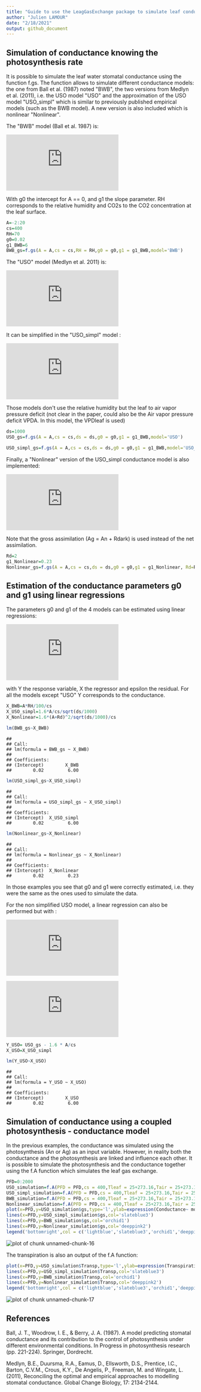 ```yaml
---
title: "Guide to use the LeagGasExchange package to simulate leaf conductance"
author: "Julien LAMOUR"
date: "2/18/2021"
output: github_document
---
```






## Simulation of conductance knowing the photosynthesis rate

It is possible to simulate the leaf water stomatal conductance using the function f.gs. The function allows to simulate different conductance models: the one from Ball et al. (1987) noted "BWB", the two versions from Medlyn et al. (2011), i.e. the USO model "USO" and the approximation of the USO model "USO_simpl" which is similar to previously published empirical models (such as the BWB model). A new version is also included which is nonlinear "Nonlinear". 

The "BWB" model (Ball et al. 1987) is:

![equation](https://latex.codecogs.com/gif.latex?g_%7Bsw%7D%3Dg_0&plus;g_1*A_n*RH/CO_%7B2s%7D)

With g0 the intercept for A == 0, and g1 the slope parameter. RH corresponds to the relative humidity and CO2s to the CO2 concentration at the leaf surface. 



```r
A=-2:20
cs=400
RH=70
g0=0.02
g1_BWB=6
BWB_gs=f.gs(A = A,cs = cs,RH = RH,g0 = g0,g1 = g1_BWB,model='BWB')
```

The "USO" model (Medlyn et al. 2011) is: 

![equation](https://latex.codecogs.com/gif.latex?g_%7Bsw%7D%3Dg_0&plus;1.6%281&plus;g_1%5Cfrac%7BA_n%7D%7BCO_%7B2s%7D%5Csqrt%7BVPD_%7Bleaf%7D%7D%7D%29)

It can be simplified in the "USO_simpl" model :  

![equation](https://latex.codecogs.com/gif.latex?g_%7Bsw%7D%3Dg_0&plus;1.6g_1%5Cfrac%7BA_n%7D%7BCO_%7B2s%7D%5Csqrt%7BVPD_%7Bleaf%7D%7D%7D)

Those models don't use the relative humidity but the leaf to air vapor pressure deficit (not clear in the paper, could also be the Air vapor pressure deficit VPDA. In this model, the VPDleaf is used)



```r
ds=1000
USO_gs=f.gs(A = A,cs = cs,ds = ds,g0 = g0,g1 = g1_BWB,model='USO')
```


```r
USO_simpl_gs=f.gs(A = A,cs = cs,ds = ds,g0 = g0,g1 = g1_BWB,model='USO_simpl')
```

Finally, a "Nonlinear" version of the USO_simpl conductance model is also implemented: 

![equation](https://latex.codecogs.com/gif.latex?g_%7Bsw%7D%3Dg_0&plus;1.6g_1%5Cfrac%7BA_g%5E2%7D%7BCO_%7B2s%7D%5Csqrt%7BVPD_%7Bleaf%7D%7D%7D)

Note that the gross assimilation (Ag = An + Rdark) is used instead of the net assimilation. 



```r
Rd=2
g1_Nonlinear=0.23
Nonlinear_gs=f.gs(A = A,cs = cs,ds = ds,g0 = g0,g1 = g1_Nonlinear, Rd=Rd,model='Nonlinear')
```


## Estimation of the conductance parameters g0 and g1 using linear regressions


The parameters g0 and g1 of the 4 models can be estimated using linear regressions:

![equation](https://latex.codecogs.com/gif.latex?Y%3Dg_0&plus;g_1X&plus;%5Cvarepsilon)

with Y the response variable, X the regressor and epsilon the residual. For all the models except "USO" Y corresponds to the conductance. 




```r
X_BWB=A*RH/100/cs
X_USO_simpl=1.6*A/cs/sqrt(ds/1000)
X_Nonlinear=1.6*(A+Rd)^2/sqrt(ds/1000)/cs

lm(BWB_gs~X_BWB)
```

```
## 
## Call:
## lm(formula = BWB_gs ~ X_BWB)
## 
## Coefficients:
## (Intercept)        X_BWB  
##        0.02         6.00
```

```r
lm(USO_simpl_gs~X_USO_simpl)
```

```
## 
## Call:
## lm(formula = USO_simpl_gs ~ X_USO_simpl)
## 
## Coefficients:
## (Intercept)  X_USO_simpl  
##        0.02         6.00
```

```r
lm(Nonlinear_gs~X_Nonlinear)
```

```
## 
## Call:
## lm(formula = Nonlinear_gs ~ X_Nonlinear)
## 
## Coefficients:
## (Intercept)  X_Nonlinear  
##        0.02         0.23
```

In those examples you see that g0 and g1 were correctly estimated, i.e. they were the same as the ones used to simulate the data.

For the non simplified USO model, a linear regression can also be performed but with : 

![equation](https://latex.codecogs.com/gif.latex?Y%3Dg_%7Bsw%7D-%5Cfrac%7B1.6A_n%7D%7BCO_%7B2s%7D%7D)

![equation](https://latex.codecogs.com/gif.latex?X%3D%5Cfrac%7B1.6A_n%7D%7B%5Csqrt%7BVPD_%7Bleaf%7D%7DCO_%7B2s%7D%7D)




```r
Y_USO= USO_gs - 1.6 * A/cs
X_USO=X_USO_simpl

lm(Y_USO~X_USO)
```

```
## 
## Call:
## lm(formula = Y_USO ~ X_USO)
## 
## Coefficients:
## (Intercept)        X_USO  
##        0.02         6.00
```

## Simulation of conductance using a coupled photosynthesis - conductance model

In the previous examples, the conductance was simulated using the photosynthesis (An or Ag) as an input variable. However, in reality both the conductance and the photosynthesis are linked and influence each other. It is possible to simulate the photosynthesis and the conductance together using the f.A function which simulates the leaf gas exchange.



```r
PFD=0:2000
USO_simulation=f.A(PFD = PFD,cs = 400,Tleaf = 25+273.16,Tair = 25+273.16,RH = 70,param = f.make.param(g0=0.02,g1=3,model.gs = "USO"))
USO_simpl_simulation=f.A(PFD = PFD,cs = 400,Tleaf = 25+273.16,Tair = 25+273.16,RH = 70,param = f.make.param(g0=0.02,g1=2.67,model.gs = "USO_simpl"))
BWB_simulation=f.A(PFD = PFD,cs = 400,Tleaf = 25+273.16,Tair = 25+273.16,RH = 70,param = f.make.param(g0=0.02,g1=5,model.gs = "BWB"))
Nonlinear_simulation=f.A(PFD = PFD,cs = 400,Tleaf = 25+273.16,Tair = 25+273.16,RH = 70,param = f.make.param(g0=0.02,g1=0.23,model.gs = "Nonlinear",VcmaxRef=55,RdRef=0.015*55,JmaxRef=1.67*55,TpRef = 20,TBM = "CLM4.5"))
plot(x=PFD,y=USO_simulation$gs,type='l',ylab=expression(Conductance~ mol~m^-2~s^-1),col='lightblue')
lines(x=PFD,y=USO_simpl_simulation$gs,col='slateblue3')
lines(x=PFD,y=BWB_simulation$gs,col='orchid1')
lines(x=PFD,y=Nonlinear_simulation$gs,col='deeppink2')
legend('bottomright',col = c('lightblue','slateblue3','orchid1','deeppink2'),lty = c(1,1,1,1),legend=c("USO","USO_simpl","BWB","Nonlinear"))
```

![plot of chunk unnamed-chunk-16](Simulation_of_leaf_conductance_files/unnamed-chunk-16-1.png)

The transpiration is also an output of the f.A function:


```r
plot(x=PFD,y=USO_simulation$Transp,type='l',ylab=expression(Transpiration~ mL~m^-2~s^-1),col='lightblue')
lines(x=PFD,y=USO_simpl_simulation$Transp,col='slateblue3')
lines(x=PFD,y=BWB_simulation$Transp,col='orchid1')
lines(x=PFD,y=Nonlinear_simulation$Transp,col='deeppink2')
legend('bottomright',col = c('lightblue','slateblue3','orchid1','deeppink2'),lty = c(1,1,1,1),legend=c("USO","USO_simpl","BWB","Nonlinear"))
```

![plot of chunk unnamed-chunk-17](Simulation_of_leaf_conductance_files/unnamed-chunk-17-1.png)



## References
Ball, J. T., Woodrow, I. E., & Berry, J. A. (1987). A model predicting stomatal conductance and its contribution to the control of photosynthesis under different environmental conditions. In Progress in photosynthesis research (pp. 221-224). Springer, Dordrecht.

Medlyn, B.E., Duursma, R.A., Eamus, D., Ellsworth, D.S., Prentice, I.C., Barton, C.V.M., Crous, K.Y., De Angelis, P., Freeman, M. and Wingate, L. (2011), Reconciling the optimal and empirical approaches to modelling stomatal conductance. Global Change Biology, 17: 2134-2144. 

